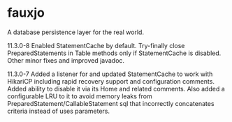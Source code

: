 # fauxjo
A database persistence layer for the real world.

11.3.0-8 Enabled StatementCache by default. Try-finally close PreparedStatements 
         in Table methods only if StatementCache is disabled. Other minor fixes 
         and improved javadoc.

11.3.0-7 Added a listener for and updated StatementCache to work with HikariCP 
         including rapid recovery support and configuration comments. Added ability to 
         disable it via its Home and related comments. Also added a configurable LRU to 
         it to avoid memory leaks from PreparedStatement/CallableStatement sql that 
         incorrectly concatenates criteria instead of uses parameters.

